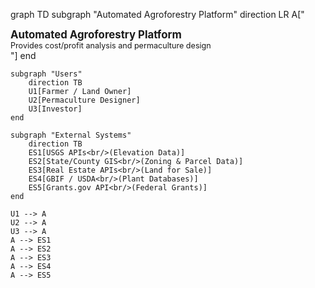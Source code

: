 graph TD
    subgraph "Automated Agroforestry Platform"
        direction LR
        A["<div style='font-weight:bold; font-size: 1.2em'>Automated Agroforestry Platform</div><div style='font-size: 0.9em'>Provides cost/profit analysis and permaculture design</div>"]
    end

    subgraph "Users"
        direction TB
        U1[Farmer / Land Owner]
        U2[Permaculture Designer]
        U3[Investor]
    end

    subgraph "External Systems"
        direction TB
        ES1[USGS APIs<br/>(Elevation Data)]
        ES2[State/County GIS<br/>(Zoning & Parcel Data)]
        ES3[Real Estate APIs<br/>(Land for Sale)]
        ES4[GBIF / USDA<br/>(Plant Databases)]
        ES5[Grants.gov API<br/>(Federal Grants)]
    end

    U1 --> A
    U2 --> A
    U3 --> A
    A --> ES1
    A --> ES2
    A --> ES3
    A --> ES4
    A --> ES5